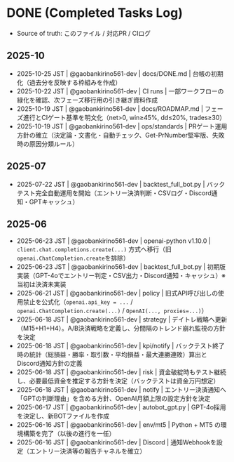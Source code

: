 # DONE (Completed Tasks Log)
- Source of truth: このファイル / 対応PR / CIログ

## 2025-10
- 2025-10-25 JST | @gaobankirino561-dev | docs/DONE.md | 台帳の初期化（過去分を反映する枠組みを作成）
- 2025-10-22 JST | @gaobankirino561-dev | CI runs | 一部ワークフローの緑化を確認、次フェーズ移行用の引き継ぎ資料作成
- 2025-10-19 JST | @gaobankirino561-dev | docs/ROADMAP.md | フェーズ進行とCIゲート基準を明文化（net>0, win≥45%, dd≤20%, trades≥30）
- 2025-10-19 JST | @gaobankirino561-dev | ops/standards | PRゲート運用方針の確立（決定論・文書化・自動チェック、Get-PrNumber堅牢版、失敗時の原因分類ルール）

## 2025-07
- 2025-07-22 JST | @gaobankirino561-dev | backtest_full_bot.py | バックテスト完全自動運用を開始（エントリー決済判断・CSVログ・Discord通知・GPTキャッシュ）

## 2025-06
- 2025-06-23 JST | @gaobankirino561-dev | openai-python v1.10.0 | `client.chat.completions.create(...)` 方式へ移行（旧`openai.ChatCompletion.create`を排除）
- 2025-06-23 JST | @gaobankirino561-dev | backtest_full_bot.py | 初期版実装（GPT-4oでエントリー判定・CSV出力・Discord通知・キャッシュ）※当初は決済未実装
- 2025-06-21 JST | @gaobankirino561-dev | policy | 旧式API呼び出しの使用禁止を公式化（`openai.api_key = ...` / `openai.ChatCompletion.create(...)` / `OpenAI(..., proxies=...)`）
- 2025-06-18 JST | @gaobankirino561-dev | strategy | デイトレ戦略へ更新（M15+H1+H4）。A/B決済戦略を定義し、分間隔のトレンド崩れ監視の方針を決定
- 2025-06-18 JST | @gaobankirino561-dev | kpi/notify | バックテスト終了時の統計（総損益・勝率・取引数・平均損益・最大連勝連敗）算出とDiscord通知方針の定義
- 2025-06-18 JST | @gaobankirino561-dev | risk | 資金破綻時もテスト継続し、必要最低資金を推定する方針を決定（バックテストは資金万円想定）
- 2025-06-18 JST | @gaobankirino561-dev | notify | エントリー決済通知へ「GPTの判断理由」を含める方針、OpenAI月額上限の設定方針を決定
- 2025-06-17 JST | @gaobankirino561-dev | autobot_gpt.py | GPT-4o採用を決定し、新BOTファイルを作成
- 2025-06-16 JST | @gaobankirino561-dev | env/mt5 | Python + MT5 の環境構築を完了（以後の進行を一任）
- 2025-06-16 JST | @gaobankirino561-dev | Discord | 通知Webhookを設定（エントリー決済等の報告チャネルを確立）


